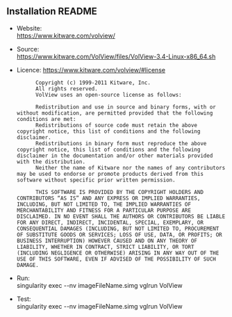## Installation README

* Website:  
            https://www.kitware.com/volview/
* Source:   
            https://www.kitware.com/VolView/files/VolView-3.4-Linux-x86_64.sh
* Licence:
            https://www.kitware.com/volview/#license

            Copyright (c) 1999-2011 Kitware, Inc.
            All rights reserved.
            VolView uses an open-source license as follows:

            Redistribution and use in source and binary forms, with or without modification, are permitted provided that the following conditions are met:
            Redistributions of source code must retain the above copyright notice, this list of conditions and the following disclaimer.
            Redistributions in binary form must reproduce the above copyright notice, this list of conditions and the following disclaimer in the documentation and/or other materials provided with the distribution.
            Neither the name of Kitware nor the names of any contributors may be used to endorse or promote products derived from this software without specific prior written permission.

            THIS SOFTWARE IS PROVIDED BY THE COPYRIGHT HOLDERS AND CONTRIBUTORS “AS IS” AND ANY EXPRESS OR IMPLIED WARRANTIES, INCLUDING, BUT NOT LIMITED TO, THE IMPLIED WARRANTIES OF MERCHANTABILITY AND FITNESS FOR A PARTICULAR PURPOSE ARE DISCLAIMED. IN NO EVENT SHALL THE AUTHORS OR CONTRIBUTORS BE LIABLE FOR ANY DIRECT, INDIRECT, INCIDENTAL, SPECIAL, EXEMPLARY, OR CONSEQUENTIAL DAMAGES (INCLUDING, BUT NOT LIMITED TO, PROCUREMENT OF SUBSTITUTE GOODS OR SERVICES; LOSS OF USE, DATA, OR PROFITS; OR BUSINESS INTERRUPTION) HOWEVER CAUSED AND ON ANY THEORY OF LIABILITY, WHETHER IN CONTRACT, STRICT LIABILITY, OR TORT (INCLUDING NEGLIGENCE OR OTHERWISE) ARISING IN ANY WAY OUT OF THE USE OF THIS SOFTWARE, EVEN IF ADVISED OF THE POSSIBILITY OF SUCH DAMAGE.

* Run:      
            singularity exec --nv imageFileName.simg vglrun VolView

* Test:     
            singularity exec --nv imageFileName.simg vglrun VolView
